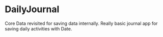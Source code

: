 # DailyJournal
Core Data revisited for saving data internally. 
Really basic journal app for saving daily activities with Date.
